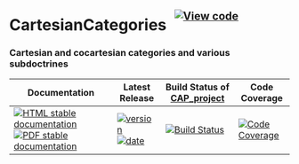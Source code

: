 <!-- BEGIN HEADER -->
# CartesianCategories&ensp;<sup><sup>[![View code][code-img]][code-url]</sup></sup>

### Cartesian and cocartesian categories and various subdoctrines

| Documentation | Latest Release | Build Status of [CAP_project](/../../) | Code Coverage |
| ------------- | -------------- | ------------ | ------------- |
| [![HTML stable documentation][html-img]][html-url] [![PDF stable documentation][pdf-img]][pdf-url] | [![version][version-img]][version-url] [![date][date-img]][date-url] | [![Build Status][tests-img]][tests-url] | [![Code Coverage][codecov-img]][codecov-url] |

<!-- END HEADER -->

<!-- BEGIN FOOTER -->
[html-img]: https://img.shields.io/badge/🔗%20HTML-stable-blue.svg
[html-url]: https://homalg-project.github.io/CAP_project/CartesianCategories/doc/chap0_mj.html

[pdf-img]: https://img.shields.io/badge/🔗%20PDF-stable-blue.svg
[pdf-url]: https://homalg-project.github.io/CAP_project/CartesianCategories/download_pdf.html

[version-img]: https://img.shields.io/endpoint?url=https://homalg-project.github.io/CAP_project/CartesianCategories/badge_version.json&label=🔗%20version&color=yellow
[version-url]: https://homalg-project.github.io/CAP_project/CartesianCategories/view_release.html

[date-img]: https://img.shields.io/endpoint?url=https://homalg-project.github.io/CAP_project/CartesianCategories/badge_date.json&label=🔗%20released%20on&color=yellow
[date-url]: https://homalg-project.github.io/CAP_project/CartesianCategories/view_release.html

[tests-img]: https://github.com/homalg-project/CAP_project/workflows/Tests/badge.svg?branch=master
[tests-url]: https://github.com/homalg-project/CAP_project/actions?query=workflow%3ATests+branch%3Amaster

[codecov-img]: https://codecov.io/gh/homalg-project/CAP_project/branch/master/graph/badge.svg?flag=CartesianCategories
[codecov-url]: https://codecov.io/gh/homalg-project/CAP_project/tree/master/CartesianCategories

[code-img]: https://img.shields.io/badge/-View%20code-blue?logo=github
[code-url]: https://github.com/homalg-project/CAP_project/tree/master/CartesianCategories#top
<!-- END FOOTER -->
